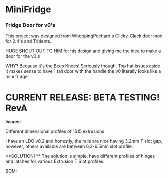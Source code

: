 # MiniFridge
### Fridge Door for v0's

This project was designed from WhoppingPochard's Clicky-Clack door mod for 2.4's and Tridents. 

HUGE SHOUT OUT TO HIM for his design and giving me the idea to make a door for the v0's

WHY? Because it's the Bees Knees! Seriously though, Top hat issues aside it makes sense to have 1 tall door with the handle the v0 literally looks like a mini fridge.

# **CURRENT RELEASE: BETA TESTING! RevA**

**Issues:**

Different dimensional profiles of 1515 extrusions.

I have an LDO v0.2 and honestly, the rails are nice having 3.2mm T slot gap, however, others available are between 6.2-6.5mm slot profile.

**SOLUTION!
**
The solution is simple, have different profiles of hinges and latches for various Extrusion T Slot profiles. 



BOM:


